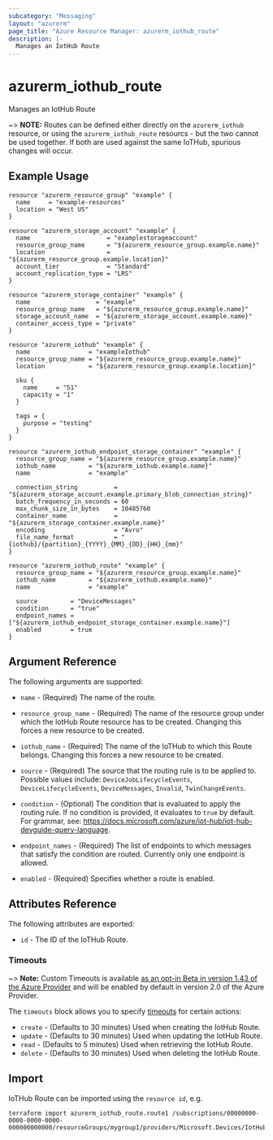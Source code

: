 ```yaml
---
subcategory: "Messaging"
layout: "azurerm"
page_title: "Azure Resource Manager: azurerm_iothub_route"
description: |-
  Manages an IotHub Route
---
```


# azurerm_iothub_route

Manages an IotHub Route

~> **NOTE:** Routes can be defined either directly on the `azurerm_iothub` resource, or using the `azurerm_iothub_route` resourcs - but the two cannot be used together. If both are used against the same IoTHub, spurious changes will occur.

## Example Usage

```hcl
resource "azurerm_resource_group" "example" {
  name     = "example-resources"
  location = "West US"
}

resource "azurerm_storage_account" "example" {
  name                     = "examplestorageaccount"
  resource_group_name      = "${azurerm_resource_group.example.name}"
  location                 = "${azurerm_resource_group.example.location}"
  account_tier             = "Standard"
  account_replication_type = "LRS"
}

resource "azurerm_storage_container" "example" {
  name                  = "example"
  resource_group_name   = "${azurerm_resource_group.example.name}"
  storage_account_name  = "${azurerm_storage_account.example.name}"
  container_access_type = "private"
}

resource "azurerm_iothub" "example" {
  name                = "exampleIothub"
  resource_group_name = "${azurerm_resource_group.example.name}"
  location            = "${azurerm_resource_group.example.location}"

  sku {
    name     = "S1"
    capacity = "1"
  }

  tags = {
    purpose = "testing"
  }
}

resource "azurerm_iothub_endpoint_storage_container" "example" {
  resource_group_name = "${azurerm_resource_group.example.name}"
  iothub_name         = "${azurerm_iothub.example.name}"
  name                = "example"

  connection_string          = "${azurerm_storage_account.example.primary_blob_connection_string}"
  batch_frequency_in_seconds = 60
  max_chunk_size_in_bytes    = 10485760
  container_name             = "${azurerm_storage_container.example.name}"
  encoding                   = "Avro"
  file_name_format           = "{iothub}/{partition}_{YYYY}_{MM}_{DD}_{HH}_{mm}"
}

resource "azurerm_iothub_route" "example" {
  resource_group_name = "${azurerm_resource_group.example.name}"
  iothub_name         = "${azurerm_iothub.example.name}"
  name                = "example"

  source         = "DeviceMessages"
  condition      = "true"
  endpoint_names = ["${azurerm_iothub_endpoint_storage_container.example.name}"]
  enabled        = true
}

```

## Argument Reference

The following arguments are supported:

* `name` - (Required) The name of the route.

* `resource_group_name` - (Required) The name of the resource group under which the IotHub Route resource has to be created. Changing this forces a new resource to be created.

* `iothub_name` - (Required) The name of the IoTHub to which this Route belongs. Changing this forces a new resource to be created.

* `source` - (Required) The source that the routing rule is to be applied to. Possible values include: `DeviceJobLifecycleEvents`, `DeviceLifecycleEvents`, `DeviceMessages`, `Invalid`, `TwinChangeEvents`.

* `condition` - (Optional) The condition that is evaluated to apply the routing rule. If no condition is provided, it evaluates to `true` by default. For grammar, see: https://docs.microsoft.com/azure/iot-hub/iot-hub-devguide-query-language.

* `endpoint_names` - (Required) The list of endpoints to which messages that satisfy the condition are routed. Currently only one endpoint is allowed.

* `enabled` - (Required) Specifies whether a route is enabled.

## Attributes Reference

The following attributes are exported:

* `id` - The ID of the IoTHub Route.

### Timeouts

~> **Note:** Custom Timeouts is available [as an opt-in Beta in version 1.43 of the Azure Provider](/docs/providers/azurerm/guides/2.0-beta.html) and will be enabled by default in version 2.0 of the Azure Provider.

The `timeouts` block allows you to specify [timeouts](https://www.terraform.io/docs/configuration/resources.html#timeouts) for certain actions:

* `create` - (Defaults to 30 minutes) Used when creating the IotHub Route.
* `update` - (Defaults to 30 minutes) Used when updating the IotHub Route.
* `read` - (Defaults to 5 minutes) Used when retrieving the IotHub Route.
* `delete` - (Defaults to 30 minutes) Used when deleting the IotHub Route.

## Import

IoTHub Route can be imported using the `resource id`, e.g.

```shell
terraform import azurerm_iothub_route.route1 /subscriptions/00000000-0000-0000-0000-000000000000/resourceGroups/mygroup1/providers/Microsoft.Devices/IotHubs/hub1/Routes/route1
```
